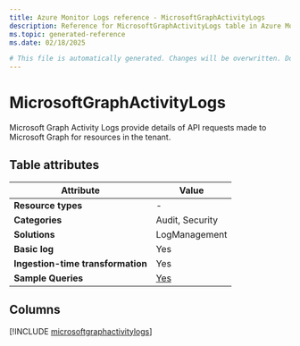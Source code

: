 ```yaml
---
title: Azure Monitor Logs reference - MicrosoftGraphActivityLogs
description: Reference for MicrosoftGraphActivityLogs table in Azure Monitor Logs.
ms.topic: generated-reference
ms.date: 02/18/2025

# This file is automatically generated. Changes will be overwritten. Do not change this file directly.
---
```


# MicrosoftGraphActivityLogs

Microsoft Graph Activity Logs provide details of API requests made to Microsoft Graph for resources in the tenant.


## Table attributes

|Attribute|Value|
|---|---|
|**Resource types**|-|
|**Categories**|Audit, Security|
|**Solutions**| LogManagement|
|**Basic log**|Yes|
|**Ingestion-time transformation**|Yes|
|**Sample Queries**|[Yes](/azure/azure-monitor/reference/queries/microsoftgraphactivitylogs)|



## Columns
  
[!INCLUDE [microsoftgraphactivitylogs](~/reusable-content/ce-skilling/azure/includes/azure-monitor/reference/tables/microsoftgraphactivitylogs-include.md)]
